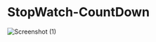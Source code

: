 # StopWatch-CountDown

![Screenshot (1)](https://github.com/pratik9851/StopWatch-CountDown/assets/63862101/063abc6b-e899-4067-b459-e62646b95347)
